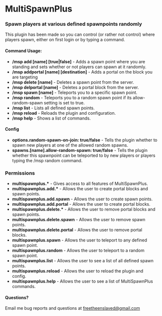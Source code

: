 <h1>MultiSpawnPlus</h1>
<h3>Spawn players at various defined spawnpoints randomly</h3>
<p>This plugin has been made so you can control (or rather not control) where players spawn, either on first login or by typing a command.</p>

<h4>Command Usage:</h4>
<ul>
	<li><strong>/msp add [name] [true|false]</strong> - Adds a spawn point where you are standing and sets whether or not players can spawn at it randomly.</li>
	<li><strong>/msp addportal [name] [destination]</strong> - Adds a portal on the block you are targeting</li>
	<li><strong>/msp delete [name]</strong> - Deletes a spawn point from the server.</li>
	<li><strong>/msp delportal [name]</strong> - Deletes a portal block from the server.</li>
	<li><strong>/msp spawn [name]</strong> - Teleports you to a specific spawn point.</li>
	<li><strong>/msp random</strong> - Teleports you to a random spawn point if its allow-random-spawn setting is set to true.</li>
	<li><strong>/msp list</strong> - Lists all defined spawn points.</li>
	<li><strong>/msp reload</strong> - Reloads the plugin and configuration.</li>
	<li><strong>/msp help</strong> - Shows a list of commands.</li>
</ul>

<h4>Config</h4>
<ul>
	<li><strong>options.random-spawn-on-join: true/false</strong> - Tells the plugin whether to spawn new players at one of the allowed random spawns.</li>
	<li><strong>spawns.[name].allow-random-spawn: true/false</strong> - Tells the plugin whether this spawnpoint can be teleported to by new players or players typing the /msp random command.</li>
</ul>

<h3>Permissions</h3>
<ul>
	<li><strong>multispawnplus.*</strong> - Gives access to all features of MultiSpawnPlus.</li>
	<li><strong>multispawnplus.add.*</strong> - Allows the user to create portal blocks and spawn points.</li>
	<li><strong>multispawnplus.add.spawn</strong> - Allows the user to create spawn points.</li>
	<li><strong>multispawnplus.add.portal</strong> - Allows the user to create portal blocks.</li>
	<li><strong>multispawnplus.delete.*</strong> - Allows the user to remove portal blocks and spawn points.</li>
	<li><strong>multispawnplus.delete.spawn</strong> - Allows the user to remove spawn points.</li>
	<li><strong>multispawnplus.delete.portal</strong> - Allows the user to remove portal blocks.</li>
	<li><strong>multispawnplus.spawn</strong> - Allows the user to teleport to any defined spawn point.</li>
	<li><strong>multispawnplus.random</strong> - Allows the user to teleport to a random spawn point.</li>
	<li><strong>multispawnplus.list</strong> - Allows the user to see a list of all defined spawn points.</li>
	<li><strong>multispawnplus.reload</strong> - Allows the user to reload the plugin and config.</li>
	<li><strong>multispawnplus.help</strong> - Allows the user to see a list of MultiSpawnPlus commands.</li>
</ul>

<h4>Questions?</h4>
<p>Email me bug reports and questions at <a href="mailto:freetheenslaved@gmail.com" alt="Email Me">freetheenslaved@gmail.com</a></p>
